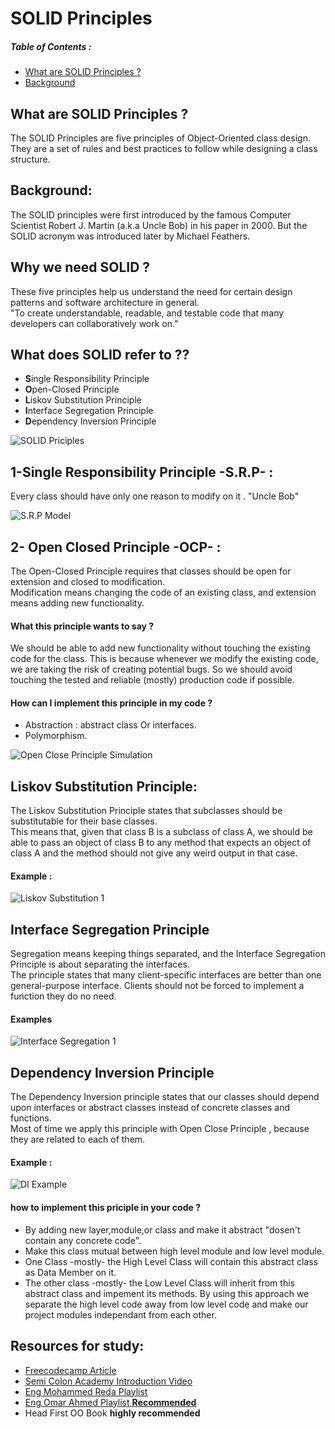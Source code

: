 # SOLID Principles

##### Table of Contents  :
  - [What are SOLID Principles ?](#solid_definetion)
  - [Background](#bg)

<a name="solid_definetion"></a>
## What are SOLID Principles ?
The SOLID Principles are five principles of Object-Oriented class design. They are a set of rules and best practices to follow while designing a class structure.
<br/>

<a name="bg"></a>
## Background:
The SOLID principles were first introduced by the famous Computer Scientist Robert J. Martin (a.k.a Uncle Bob) in his paper in 2000. But the SOLID acronym was introduced later by Michael Feathers.
<br/>
## Why we need SOLID ?
These five principles help us understand the need for certain design patterns and software architecture in general.
<br/>
"To create understandable, readable, and testable code that many developers can collaboratively work on."
<br/>
## What does SOLID refer to ??
  - **S**ingle Responsibility Principle
  - **O**pen-Closed Principle
  - **L**iskov Substitution Principle
  - **I**nterface Segregation Principle
  - **D**ependency Inversion Principle
  
![SOLID Priciples](https://www.technologylogs.com/wp-content/uploads/2020/12/Solid_principle.jpg)
<br/>
## 1-Single Responsibility Principle -S.R.P- :
Every class should have only one reason to modify on it . "Uncle Bob"

![S.R.P Model](https://miro.medium.com/max/1400/1*UhvaCg9qOCYZyDJZh180hQ.png)




## 2- Open Closed Principle -OCP- :
The Open-Closed Principle requires that classes should be open for extension and closed to modification.
<br/>
Modification means changing the code of an existing class, and extension means adding new functionality.


#### What this principle wants to say ?
We should be able to add new functionality without touching the existing code for the class. This is because whenever we modify the existing code, we are taking the risk of creating potential bugs. So we should avoid touching the tested and reliable (mostly) production code if possible.

#### How can I implement this principle in my code ?
  - Abstraction : abstract class Or interfaces.
  - Polymorphism.

![Open Close Principle Simulation](https://miro.medium.com/max/372/1*gZcKz9sqrZeaIA0NAfY3Rg.png)




## Liskov Substitution Principle:
The Liskov Substitution Principle states that subclasses should be substitutable for their base classes.
<br/>
This means that, given that class B is a subclass of class A, we should be able to pass an object of class B to any method that expects an object of class A and the method should not give any weird output in that case.


#### Example :
![Liskov Substitution 1](https://miro.medium.com/max/1200/1*iV_TeHoEDE0TwhQEFj2fxA.png)
<br/>



## Interface Segregation Principle
Segregation means keeping things separated, and the Interface Segregation Principle is about separating the interfaces.
<br/>
The principle states that many client-specific interfaces are better than one general-purpose interface. Clients should not be forced to implement a function they do no need.


#### Examples
![Interface Segregation 1](https://blog.ndepend.com/wp-content/uploads/ISP.png)



## Dependency Inversion Principle
The Dependency Inversion principle states that our classes should depend upon interfaces or abstract classes instead of concrete classes and functions.
<br/>
Most of time we apply this principle with Open Close Principle , because they are related to each of them.


#### Example :
![DI Example](https://media-exp1.licdn.com/dms/image/C5612AQFFFjbboRXvhw/article-cover_image-shrink_600_2000/0/1647405323448?e=2147483647&v=beta&t=RAPpylzq5sBfKXy4kwiPZlI2DUzJktln3xQQmEQW6CI)

#### how to implement this priciple in your code ?
  - By adding new layer,module,or class and make it abstract "dosen't contain any concrete code".
  - Make this class mutual between high level module and low level module.
  - One Class -mostly- the High Level Class will contain this abstract class as Data Member on it.
  - The other class -mostly- the Low Level Class will inherit from this abstract class and impement its methods.
By using this approach we separate the high level code away from low level code and make our project modules independant from each other.


## Resources for study:

 - [Freecodecamp Article](https://www.freecodecamp.org/news/solid-principles-explained-in-plain-english/)
 - [Semi Colon Academy Introduction Video](https://youtu.be/I6FBMVhmhTo)
 - [Eng Mohammed Reda Playlist](https://youtube.com/playlist?list=PLnqAlQ9hFYdflFSS4NigVB7aSoYPNwHTL)
 - [Eng Omar Ahmed Playlist **Recommended**](https://youtube.com/playlist?list=PLwWuxCLlF_uevri_OpofVLXkRRFnZ7TSV)
 - Head First OO Book **highly recommended**



